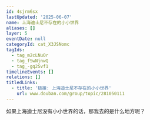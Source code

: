 ```yaml
---
id: 4sjrm6sx
lastUpdated: '2025-06-07'
name: 上海迪士尼不存在的小小世界
aliases: []
layer: 5
eventDate: null
categoryId: cat_X3JSNomc
tagIds:
  - tag_m2cLNuOr
  - tag_fSwNjnwQ
  - tag_-gq2Svf1
timelineEvents: []
relations: []
titledLinks:
  - title: '链接: 上海迪士尼不存在的小小世界'
    url: www.douban.com/group/topic/281050111
---
```

如果上海迪士尼没有小小世界的话，那我去的是什么地方呢？
